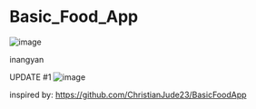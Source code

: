 # Basic_Food_App
![image](https://github.com/owenlim225/Basic_Food_App/assets/87555304/55c3cf4e-ec34-437a-9374-285d523cac94)

inangyan


UPDATE #1
![image](https://github.com/owenlim225/Basic_Food_App/assets/87555304/7db7a3cf-ef56-4575-af62-eb35821ab329)


inspired by: https://github.com/ChristianJude23/BasicFoodApp
